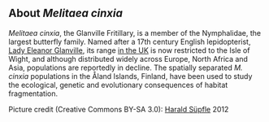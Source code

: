 About *Melitaea cinxia*
-----------------------

*Melitaea cinxia*, the Glanville Fritillary, is a member of the
Nymphalidae, the largest butterfly family. Named after a 17th century
English lepidopterist, [Lady Eleanor
Glanville](http://www.pharmaceutical-journal.com/opinion/blogs/lady-eleanor-and-her-elusive-butterfly/11106908.blog),
its range [in the
UK](http://www.ukbutterflies.co.uk/species.php?species=cinxia) is now
restricted to the Isle of Wight, and although distributed widely across
Europe, North Africa and Asia, populations are reportedly in decline.
The spatially separated *M. cinxia* populations in the Åland Islands,
Finland, have been used to study the ecological, genetic and
evolutionary consequences of habitat fragmentation.

Picture credit (Creative Commons BY-SA 3.0): [Harald
Süpfle](http://commons.wikimedia.org/wiki/File:Melitaea_cinxia_02_(HS).JPG)
2012
